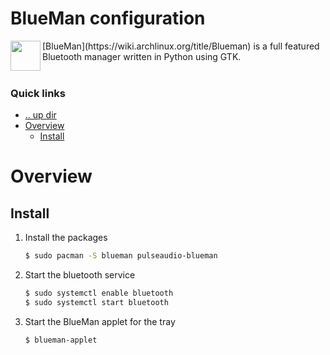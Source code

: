 BlueMan configuration
====================================================================================================
<img align="left" width="48" height="48" src="../../art/logo_256x256.png">
[BlueMan](https://wiki.archlinux.org/title/Blueman) is a full featured Bluetooth manager written in 
Python using GTK.
<br><br>

### Quick links
* [.. up dir](..)
* [Overview](#overview)
  * [Install](#install)

# Overview <a name="overview"/></a>

## Install <a name="install"/></a>
1. Install the packages
   ```bash
   $ sudo pacman -S blueman pulseaudio-blueman
   ```
2. Start the bluetooth service
   ```bash
   $ sudo systemctl enable bluetooth
   $ sudo systemctl start bluetooth
   ```
3. Start the BlueMan applet for the tray
   ```bash
   $ blueman-applet
   ```

<!-- 
vim: ts=2:sw=2:sts=2
-->

